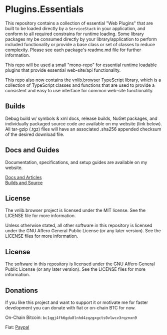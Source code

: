 # Plugins.Essentials  
This repository contains a collection of essential "Web Plugins" that are built to be loaded directly by a `ServiceStack` in your application, and conform to all required constrains for runtime loading. Some library packages my be consumed directly by your library/application to perform included functionality or provide a base class or set of classes to reduce complexity. Please see each package's readme.md file for further information.  

This repo will be used a small "mono-repo" for essential runtime loadable plugins that provide essential web-site/api functionality.  

This repo also now contains the [vnlib.browser](lib/vnlib.browser) TypeScript library, which is a collection of TypeScript classes and functions that are used to provide a consistent and easy to use interface for common web-site functionality.

## Builds
Debug build w/ symbols & xml docs, release builds, NuGet packages, and individually packaged source code are available on my website (link below). All tar-gzip (.tgz) files will have an associated .sha256 appended checksum of the desired download file.

## Docs and Guides
Documentation, specifications, and setup guides are available on my website.  

[Docs and Articles](https://www.vaughnnugent.com/resources/software/articles?tags=docs,_plugins.essentials)  
[Builds and Source](https://www.vaughnnugent.com/resources/software/modules/VNLib.Core)  

## License
The vnlib.browser project is licensed under the MIT license. See the LICENSE file for more information.

Unless otherwise stated, all other software in this repository is licensed under the GNU Affero General Public License (or any later version). See the LICENSE files for more information.

## License 
The software in this repository is licensed under the GNU Affero General Public License (or any later version). See the LICENSE files for more information.  

## Donations
If you like this project and want to support it or motivate me for faster development you can donate with fiat or on-chain BTC for now.  

On-Chain Bitcoin: `bc1qgj4fk6gdu8lnhd4zqzgxgcts0vlwcv3rqznxn9`

Fiat: [Paypal](https://www.paypal.com/donate/?business=VKEDFD74QAQ72&no_recurring=0&item_name=By+donating+you+are+funding+my+love+for+producing+free+software+for+my+community.+&currency_code=USD)
